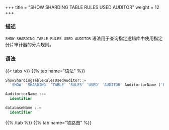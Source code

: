 +++
title = "SHOW SHARDING TABLE RULES USED AUDITOR"
weight = 12
+++

### 描述

`SHOW SHARDING TABLE RULES USED AUDITOR` 语法用于查询指定逻辑库中使用指定分片审计器的分片规则。

### 语法

{{< tabs >}}
{{% tab name="语法" %}}
```sql
ShowShardingTableRulesUsedAuditor::=
  'SHOW' 'SHARDING' 'TABLE' 'RULES' 'USED' 'AUDITOR' AuditortorName ('FROM' databaseName)?

AuditortorName ::=
  identifier

databaseName ::=
  identifier
```
{{% /tab %}}
{{% tab name="铁路图" %}}
<iframe frameborder="0" name="diagram" id="diagram" width="100%" height="100%"></iframe>
{{% /tab %}}
{{< /tabs >}}

### 补充说明

- 未指定 `databaseName` 时，默认是当前使用的 `DATABASE`。 如果也未使用 `DATABASE` 则会提示 `No database selected`。

### 返回值说明

| 列    | 说明     |
|------|--------|
| type | 分片规则类型 |
| name | 分片规则名称 |

### 示例

- 查询指定逻辑库中使用指定分片审计器的分片规则

```sql
SHOW SHARDING TABLE RULES USED AUDITOR sharding_key_required_auditor FROM sharding_db;
```

```sql
mysql> SHOW SHARDING TABLE RULES USED AUDITOR sharding_key_required_auditor FROM sharding_db;
+-------+---------+
| type  | name    |
+-------+---------+
| table | t_order |
+-------+---------+
1 row in set (0.00 sec)
```

- 查询当前逻辑库中使用指定分片审计器的分片规则

```sql
SHOW SHARDING TABLE RULES USED AUDITOR sharding_key_required_auditor;
```

```sql
mysql> SHOW SHARDING TABLE RULES USED AUDITOR sharding_key_required_auditor;
+-------+---------+
| type  | name    |
+-------+---------+
| table | t_order |
+-------+---------+
1 row in set (0.00 sec)
```

### 保留字

`SHOW`、`SHARDING`、`TABLE`、`RULES`、`USED`、`AUDITOR`、`FROM`

### 相关链接

- [保留字](/cn/user-manual/shardingsphere-proxy/distsql/syntax/reserved-word/)

